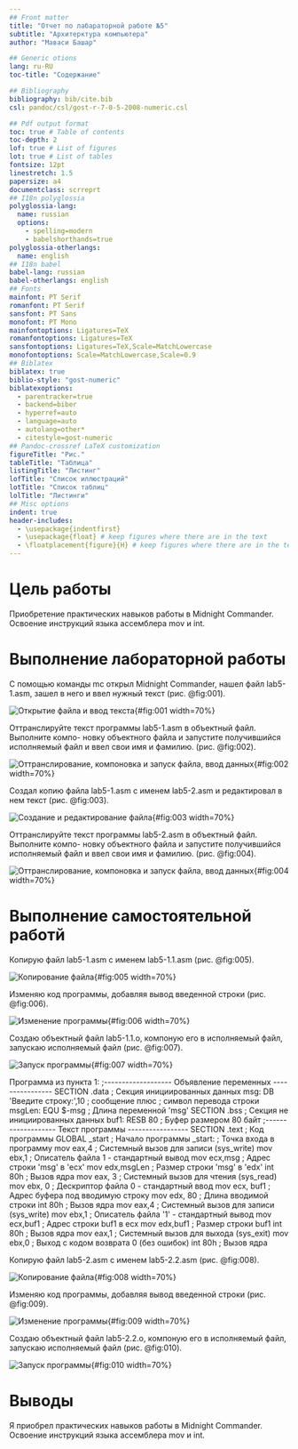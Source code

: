 ```yaml
---
## Front matter
title: "Отчет по лабараторной работе №5"
subtitle: "Архитерктура компьютера"
author: "Маваси Башар"

## Generic otions
lang: ru-RU
toc-title: "Содержание"

## Bibliography
bibliography: bib/cite.bib
csl: pandoc/csl/gost-r-7-0-5-2008-numeric.csl

## Pdf output format
toc: true # Table of contents
toc-depth: 2
lof: true # List of figures
lot: true # List of tables
fontsize: 12pt
linestretch: 1.5
papersize: a4
documentclass: scrreprt
## I18n polyglossia
polyglossia-lang:
  name: russian
  options:
	- spelling=modern
	- babelshorthands=true
polyglossia-otherlangs:
  name: english
## I18n babel
babel-lang: russian
babel-otherlangs: english
## Fonts
mainfont: PT Serif
romanfont: PT Serif
sansfont: PT Sans
monofont: PT Mono
mainfontoptions: Ligatures=TeX
romanfontoptions: Ligatures=TeX
sansfontoptions: Ligatures=TeX,Scale=MatchLowercase
monofontoptions: Scale=MatchLowercase,Scale=0.9
## Biblatex
biblatex: true
biblio-style: "gost-numeric"
biblatexoptions:
  - parentracker=true
  - backend=biber
  - hyperref=auto
  - language=auto
  - autolang=other*
  - citestyle=gost-numeric
## Pandoc-crossref LaTeX customization
figureTitle: "Рис."
tableTitle: "Таблица"
listingTitle: "Листинг"
lofTitle: "Список иллюстраций"
lotTitle: "Список таблиц"
lolTitle: "Листинги"
## Misc options
indent: true
header-includes:
  - \usepackage{indentfirst}
  - \usepackage{float} # keep figures where there are in the text
  - \floatplacement{figure}{H} # keep figures where there are in the text
---
```


# Цель работы

Приобретение практических навыков работы в Midnight Commander. Освоение инструкций языка ассемблера mov и int.




# Выполнение лабораторной работы

С помощью команды mc открыл Midnight Commander, нашел файл lab5-1.asm, зашел в него и ввел нужный текст  (рис. @fig:001).

![Открытие файла  и ввод текста](image/1point.jpg){#fig:001 width=70%}

 Оттранслируйте текст программы lab5-1.asm в объектный файл. Выполните компо-
новку объектного файла и запустите получившийся исполняемый файл и ввел свои имя и фамилию. (рис. @fig:002).

![Оттранслирование, компоновка и запуск файла, ввод данных](image/2point.jpg){#fig:002 width=70%}

Создал копию файла lab5-1.asm с именем lab5-2.asm и редактировал в нем текст (рис. @fig:003).

![Создание и редактирование файла](image/3point.jpg){#fig:003 width=70%}

Оттранслируйте текст программы lab5-2.asm в объектный файл. Выполните компо-
новку объектного файла и запустите получившийся исполняемый файл и ввел свои имя и фамилию. (рис. @fig:004).

![Оттранслирование, компоновка и запуск файла, ввод данных](image/4point.jpg){#fig:004 width=70%}


# Выполнение самостоятельной работй

Копирую файл lab5-1.asm с именем lab5-1.1.asm   (рис. @fig:005).

![Копирование файла](image/c1p.jpg){#fig:005 width=70%}

Изменяю код программы, добавляя вывод введенной строки  (рис. @fig:006).

![Изменение программы](image/4point.jpg){#fig:006 width=70%}

Создаю объектный файл lab5-1.1.o, компоную его в исполняемый файл, запускаю
исполняемый файл (рис. @fig:007).

![Запуск программы](image/c3p.jpg){#fig:007 width=70%}

Программа из пункта 1:
;------------------- Объявление переменных ----------------
SECTION .data ; Секция инициированных данных
msg: DB 'Введите строку:',10 ; сообщение плюс
; символ перевода строки
msgLen: EQU $-msg ; Длина переменной 'msg'
SECTION .bss ; Секция не инициированных данных
buf1: RESB 80 ; Буфер размером 80 байт
;------------------- Текст программы -----------------
SECTION .text ; Код программы
GLOBAL _start ; Начало программы
_start: ; Точка входа в программу
mov eax,4 ; Системный вызов для записи (sys_write)
mov ebx,1 ; Описатель файла 1 - стандартный вывод
mov ecx,msg ; Адрес строки 'msg' в 'ecx'
mov edx,msgLen ; Размер строки 'msg' в 'edx'
int 80h ; Вызов ядра
mov eax, 3 ; Системный вызов для чтения (sys_read)
mov ebx, 0 ; Дескриптор файла 0 - стандартный ввод
mov ecx, buf1 ; Адрес буфера под вводимую строку
mov edx, 80 ; Длина вводимой строки
int 80h ; Вызов ядра
mov eax,4 ; Системный вызов для записи (sys_write)
mov ebx,1 ; Описатель файла '1' - стандартный вывод
mov ecx,buf1 ; Адрес строки buf1 в ecx
mov edx,buf1 ; Размер строки buf1
int 80h ; Вызов ядра
mov eax,1 ; Системный вызов для выхода (sys_exit)
mov ebx,0 ; Выход с кодом возврата 0 (без ошибок)
int 80h ; Вызов ядра

Копирую файл lab5-2.asm с именем lab5-2.2.asm   (рис. @fig:008).

![Копирование файла](image/c1p.jpg){#fig:008 width=70%}

Изменяю код программы, добавляя вывод введенной строки  (рис. @fig:009).

![Изменение программы](image/8point.jpg){#fig:009 width=70%}

Создаю объектный файл lab5-2.2.o, компоную его в исполняемый файл, запускаю
исполняемый файл (рис. @fig:010).

![Запуск программы](image/6point.jpg){#fig:010 width=70%}

# Выводы

Я приобрел практических навыков работы в Midnight Commander. Освоение инструкций языка ассемблера mov и int.



